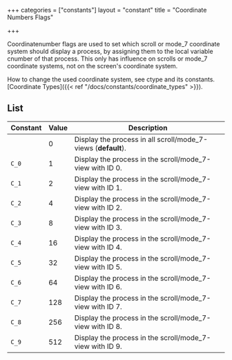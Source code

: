 +++
categories = ["constants"]
layout = "constant"
title = "Coordinate Numbers Flags"

+++

Coordinatenumber flags are used to set which scroll or mode_7 coordinate system should display a process, by assigning them to the local variable cnumber of that process. This only has influence on scrolls or mode_7 coordinate systems, not on the screen's coordinate system.

How to change the used coordinate system, see ctype and its constants. [Coordinate Types]({{< ref "/docs/constants/coordinate_types" >}}).

## List

| Constant | Value | Description |
|---|---|---|
| | 0 | Display the process in all scroll/mode_7-views (**default**). |
| `C_0` | 1 | Display the process in the scroll/mode_7-view with ID 0. |
| `C_1` | 2 | Display the process in the scroll/mode_7-view with ID 1. |
| `C_2` | 4 | Display the process in the scroll/mode_7-view with ID 2. |
| `C_3` | 8 | Display the process in the scroll/mode_7-view with ID 3. |
| `C_4` | 16 | Display the process in the scroll/mode_7-view with ID 4. |
| `C_5` | 32 | Display the process in the scroll/mode_7-view with ID 5. |
| `C_6` | 64 | Display the process in the scroll/mode_7-view with ID 6. |
| `C_7` | 128 | Display the process in the scroll/mode_7-view with ID 7. |
| `C_8` | 256 | Display the process in the scroll/mode_7-view with ID 8. |
| `C_9` | 512 | Display the process in the scroll/mode_7-view with ID 9. |

